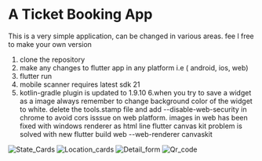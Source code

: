 # A Ticket Booking App
This is a very simple application, can be changed in various areas.
fee l free to make your own version
1. clone the repository
2. make any changes to flutter app in any platform i.e ( android, ios, web)
3. flutter run
4. mobile scanner requires latest sdk 21
5. kotlin-gradle plugin is updated to 1.9.10
6.when you try to save a widget as a image always remember to change background color of the widget to white.
delete the tools.stamp file and add --disable-web-security in chrome to avoid cors isssue on web platform.
images in web has been fixed with windows renderer as html line
flutter canvas kit problem is solved with new flutter build web --web-renderer canvaskit

![State_Cards](https://github.com/PGANESH07/Ticket_Booking/assets/84625240/159b5667-7677-4f63-834c-1d84ada71b55)
![Location_cards](https://github.com/PGANESH07/Ticket_Booking/assets/84625240/cddf6cf3-62ab-4c05-8dc6-3382a921f75b)
![Detail_form](https://github.com/PGANESH07/Ticket_Booking/assets/84625240/dcbe7f84-ac1e-4daf-a647-b31204b84d85)
![Qr_code](https://github.com/PGANESH07/Ticket_Booking/assets/84625240/2801592f-dc93-4c43-aaf0-401867be21af)



